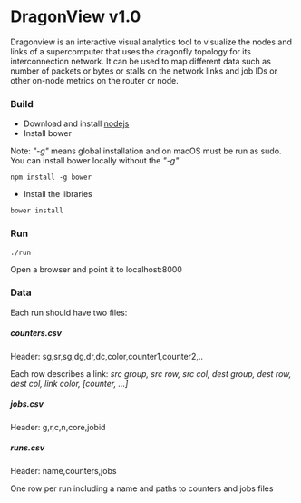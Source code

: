 DragonView v1.0
===============

Dragonview is an interactive visual analytics tool to visualize the nodes and
links of a supercomputer that uses the dragonfly topology for its
interconnection network. It can be used to map different data such as number of
packets or bytes or stalls on the network links and job IDs or other on-node
metrics on the router or node.

### Build
* Download and install [nodejs](https://nodejs.org "Title")
* Install bower

Note: *"-g"* means global installation and on macOS must be run as sudo. You can install bower locally without the *"-g"*
```
npm install -g bower
```
* Install the libraries
```
bower install
```
### Run
```
./run
```
Open a browser and point it to localhost:8000

### Data
Each run should have two files:

##### counters.csv
Header: sg,sr,sg,dg,dr,dc,color,counter1,counter2,..

Each row describes a link: *src group, src row, src col, dest group, dest row,
dest col, link color, \[counter, ...\]*

##### jobs.csv
Header: g,r,c,n,core,jobid

##### runs.csv
Header: name,counters,jobs

One row per run including a name and paths to counters and jobs files

